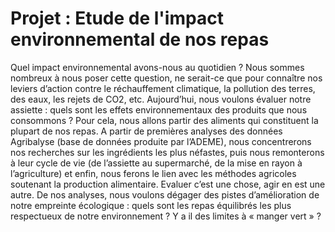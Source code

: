 # Projet : Etude de l'impact environnemental de nos repas

Quel impact environnemental avons-nous au quotidien ? Nous sommes nombreux à nous poser cette question, ne serait-ce que pour connaître nos leviers d’action contre le réchauffement climatique, la pollution des terres, des eaux, les rejets de CO2, etc. Aujourd’hui, nous voulons évaluer notre assiette : quels sont les effets environnementaux des produits que nous consommons ? Pour cela, nous allons partir des aliments qui constituent la plupart de nos repas. A partir de premières analyses des données Agribalyse (base de données produite par l’ADEME), nous concentrerons nos recherches sur les ingrédients les plus néfastes, puis nous remonterons à leur cycle de vie (de l’assiette au supermarché, de la mise en rayon à l’agriculture) et enfin, nous ferons le lien avec les méthodes agricoles soutenant la production alimentaire. Evaluer c’est une chose, agir en est une autre. De nos analyses, nous voulons dégager des pistes d’amélioration de notre empreinte écologique : quels sont les repas équilibrés les plus respectueux de notre environnement ?  Y a il des limites à « manger vert » ?
